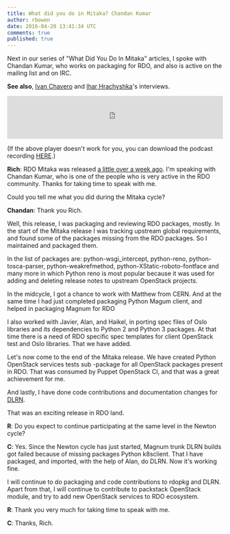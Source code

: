 ```yaml
---
title: What did you do in Mitaka? Chandan Kumar
author: rbowen
date: 2016-04-20 13:41:34 UTC
comments: true
published: true
---
```


Next in our series of "What Did You Do In Mitaka" articles, I spoke with Chandan Kumar, who works on packaging for RDO, and also is active on the mailing list and on IRC.

**See also**, [Ivan Chavero](https://www.rdoproject.org/blog/2016/04/what-did-you-do-in-mitaka-ivan-chavero/) and [Ihar Hrachyshka](https://www.rdoproject.org/blog/2016/04/what-did-you-do-in-mitaka-ihar-hrachyshka-talks-about-neutron/)'s interviews.



<iframe id='audio_iframe' src='http://www.podbean.com/media/player/8wg55-5e987c?from=yiiadmin' data-link='http://www.podbean.com/media/player/8wg55-5e987c?from=yiiadmin' height='100' width='100%' frameborder='0' scrolling='no' data-name='pb-iframe-player' ></iframe>

(If the above player doesn't work for you, you can download the podcast recording [HERE](https://rdocommunity.podbean.com/mf/play/94gwty/chandan-kumar-mitaka.mp3/).)

**Rich**: RDO Mitaka was released [a little over a week ago](https://www.rdoproject.org/blog/2016/04/rdo-mitaka-released/). I'm speaking with
Chandan Kumar, who is one of the people who is very active in the RDO
community. Thanks for taking time to speak with me.

Could you tell me what you did during the Mitaka cycle?

**Chandan**: Thank you Rich.

Well, this release, I was packaging and reviewing RDO packages,
mostly. In the start of the Mitaka release I was tracking upstream
global requirements, and found some of the packages missing from the
RDO packages. So I maintained and packaged them.

In the list of packages are: python-wsgi_intercept, python-reno,
python-tosca-parser, python-weakrefmethod,
python-XStatic-roboto-fontface and many more in which
Python reno is most popular because it was used for adding and
deleting release notes to upstream OpenStack projects.

In the midcycle, I got a chance to work with Matthew from CERN. And at
the same time I had just completed packaging Python Magum client, and
helped in packaging Magnum for RDO

I also worked with Javier, Alan, and Haikel, in porting spec files of
Oslo libraries and its dependencies to Python 2 and Python 3 packages.
At that time there is a need of RDO specific spec templates for client
OpenStack test and Oslo libraries. That we have added.

Let's now come to the end of the Mitaka release. We have created
Python OpenStack services tests sub -package for all OpenStack
packages present in RDO. That was consumed by Puppet OpenStack CI,
and that was a great achievement for me.

And lastly, I have done code contributions and documentation changes
for [DLRN](https://www.rdoproject.org/blog/2016/04/naming-is-hard-or-who-let-the-vowels-out/).

That was an exciting release in RDO land.

**R**: Do you expect to continue participating at the same level in the
Newton cycle?

**C**: Yes. Since the Newton cycle has just started, Magnum trunk DLRN
builds got failed because of missing packages Python k8sclient. That I
have packaged, and imported, with the help of Alan, do DLRN. Now
it's working fine.

I will continue to do packaging and code contributions to rdopkg and
DLRN. Apart from that, I will continue to contribute to packstack
OpenStack module, and try to add new OpenStack services to RDO
ecosystem.

**R**: Thank you very much for taking time to speak with me.

**C**: Thanks, Rich.
